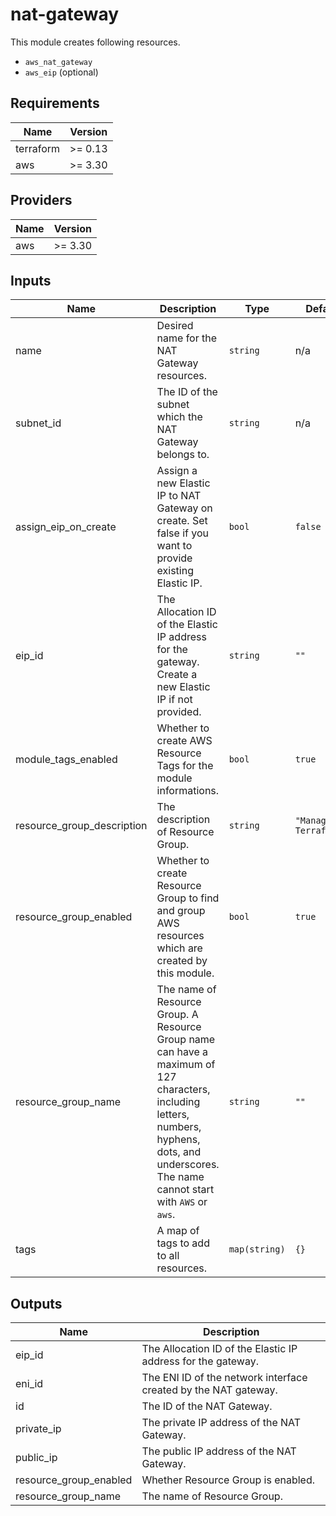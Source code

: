 # nat-gateway

This module creates following resources.

- `aws_nat_gateway`
- `aws_eip` (optional)

<!-- BEGINNING OF PRE-COMMIT-TERRAFORM DOCS HOOK -->
## Requirements

| Name | Version |
|------|---------|
| terraform | >= 0.13 |
| aws | >= 3.30 |

## Providers

| Name | Version |
|------|---------|
| aws | >= 3.30 |

## Inputs

| Name | Description | Type | Default | Required |
|------|-------------|------|---------|:--------:|
| name | Desired name for the NAT Gateway resources. | `string` | n/a | yes |
| subnet\_id | The ID of the subnet which the NAT Gateway belongs to. | `string` | n/a | yes |
| assign\_eip\_on\_create | Assign a new Elastic IP to NAT Gateway on create. Set false if you want to provide existing Elastic IP. | `bool` | `false` | no |
| eip\_id | The Allocation ID of the Elastic IP address for the gateway. Create a new Elastic IP if not provided. | `string` | `""` | no |
| module\_tags\_enabled | Whether to create AWS Resource Tags for the module informations. | `bool` | `true` | no |
| resource\_group\_description | The description of Resource Group. | `string` | `"Managed by Terraform."` | no |
| resource\_group\_enabled | Whether to create Resource Group to find and group AWS resources which are created by this module. | `bool` | `true` | no |
| resource\_group\_name | The name of Resource Group. A Resource Group name can have a maximum of 127 characters, including letters, numbers, hyphens, dots, and underscores. The name cannot start with `AWS` or `aws`. | `string` | `""` | no |
| tags | A map of tags to add to all resources. | `map(string)` | `{}` | no |

## Outputs

| Name | Description |
|------|-------------|
| eip\_id | The Allocation ID of the Elastic IP address for the gateway. |
| eni\_id | The ENI ID of the network interface created by the NAT gateway. |
| id | The ID of the NAT Gateway. |
| private\_ip | The private IP address of the NAT Gateway. |
| public\_ip | The public IP address of the NAT Gateway. |
| resource\_group\_enabled | Whether Resource Group is enabled. |
| resource\_group\_name | The name of Resource Group. |

<!-- END OF PRE-COMMIT-TERRAFORM DOCS HOOK -->

